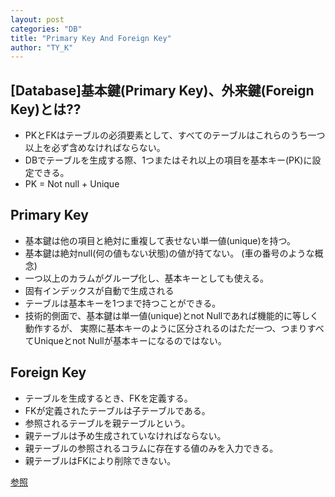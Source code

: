 ```yaml
---
layout: post
categories: "DB"
title: "Primary Key And Foreign Key"
author: "TY_K"
---
```


## [Database]基本鍵(Primary Key)、外来鍵(Foreign Key)とは??

* PKとFKはテーブルの必須要素として、すべてのテーブルはこれらのうち一つ以上を必ず含めなければならない。
* DBでテーブルを生成する際、1つまたはそれ以上の項目を基本キー(PK)に設定できる。
* PK = Not null + Unique

## Primary Key
* 基本鍵は他の項目と絶対に重複して表せない単一値(unique)を持つ。
* 基本鍵は絶対null(何の値もない状態)の値が持てない。
  (車の番号のような概念)
* 一つ以上のカラムがグループ化し、基本キーとしても使える。
* 固有インデックスが自動で生成される
* テーブルは基本キーを1つまで持つことができる。
* 技術的側面で、基本鍵は単一値(unique)とnot Nullであれば機能的に等しく動作するが、
実際に基本キーのように区分されるのはただ一つ、つまりすべてUniqueとnot Nullが基本キーになるのではない。

## Foreign Key
* テーブルを生成するとき、FKを定義する。
* FKが定義されたテーブルは子テーブルである。
* 参照されるテーブルを親テーブルという。
* 親テーブルは予め生成されていなければならない。
* 親テーブルの参照されるコラムに存在する値のみを入力できる。
* 親テーブルはFKにより削除できない。

[参照][PKFK]

[PKFK]: http://itnovice1.blogspot.com/2019/01/database-primary-key.html "PKFK"